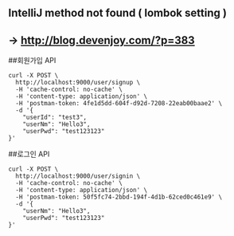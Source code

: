 ## IntelliJ method not found ( lombok setting )
##  -> http://blog.devenjoy.com/?p=383

##회원가입 API
~~~
curl -X POST \
  http://localhost:9000/user/signup \
  -H 'cache-control: no-cache' \
  -H 'content-type: application/json' \
  -H 'postman-token: 4fe1d5dd-604f-d92d-7208-22eab00baae2' \
  -d '{
	"userId": "test3",
	"userNm": "Hello3",
	"userPwd": "test123123"	
}'
~~~

##로그인 API
~~~
curl -X POST \
  http://localhost:9000/user/signin \
  -H 'cache-control: no-cache' \
  -H 'content-type: application/json' \
  -H 'postman-token: 50f5fc74-2bbd-194f-4d1b-62ced0c461e9' \
  -d '{
	"userNm": "Hello3",
	"userPwd": "test123123"	
}'
~~~
